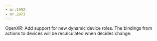 ```yaml
---
- mr.1992
- mr.2073
---
```


OpenXR: Add support for new dynamic device roles. The bindings from actions to
devices will be recalculated when decides change.
